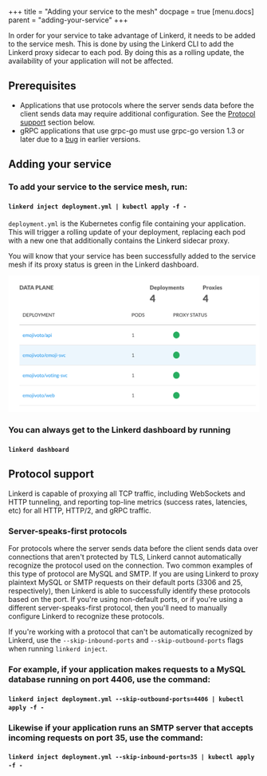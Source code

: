 +++
title = "Adding your service to the mesh"
docpage = true
[menu.docs]
  parent = "adding-your-service"
+++

In order for your service to take advantage of Linkerd, it needs to be added
to the service mesh. This is done by using the Linkerd CLI to add the Linkerd
proxy sidecar to each pod. By doing this as a rolling update, the availability
of your application will not be affected.

## Prerequisites

* Applications that use protocols where the server sends data before the client
  sends data may require additional configuration. See the
  [Protocol support](#protocol-support) section below.
* gRPC applications that use grpc-go must use grpc-go version 1.3 or later due
  to a [bug](https://github.com/grpc/grpc-go/issues/1120) in earlier versions.

## Adding your service

### To add your service to the service mesh, run:

#### `linkerd inject deployment.yml | kubectl apply -f -`

`deployment.yml` is the Kubernetes config file containing your
application. This will trigger a rolling update of your deployment, replacing
each pod with a new one that additionally contains the Linkerd sidecar proxy.

You will know that your service has been successfully added to the service mesh
if its proxy status is green in the Linkerd dashboard.

![dashboard](images/dashboard-data-plane.png "linkerd dashboard")

### You can always get to the Linkerd dashboard by running

#### `linkerd dashboard`

## Protocol support

Linkerd is capable of proxying all TCP traffic, including WebSockets and HTTP
tunneling, and reporting top-line metrics (success rates, latencies, etc) for
all HTTP, HTTP/2, and gRPC traffic.

### Server-speaks-first protocols

For protocols where the server sends data before the client sends data over
connections that aren't protected by TLS, Linkerd cannot automatically recognize
the protocol used on the connection. Two common examples of this type of
protocol are MySQL and SMTP. If you are using Linkerd to proxy plaintext MySQL
or SMTP requests on their default ports (3306 and 25, respectively), then Linkerd
is able to successfully identify these protocols based on the port. If you're
using non-default ports, or if you're using a different server-speaks-first
protocol, then you'll need to manually configure Linkerd to recognize these
protocols.

If you're working with a protocol that can't be automatically recognized by
Linkerd, use the `--skip-inbound-ports` and `--skip-outbound-ports` flags when
running `linkerd inject`.

### For example, if your application makes requests to a MySQL database running on port 4406, use the command:
#### `linkerd inject deployment.yml --skip-outbound-ports=4406 | kubectl apply -f -`

### Likewise if your application runs an SMTP server that accepts incoming requests on port 35, use the command:
#### `linkerd inject deployment.yml --skip-inbound-ports=35 | kubectl apply -f -`
